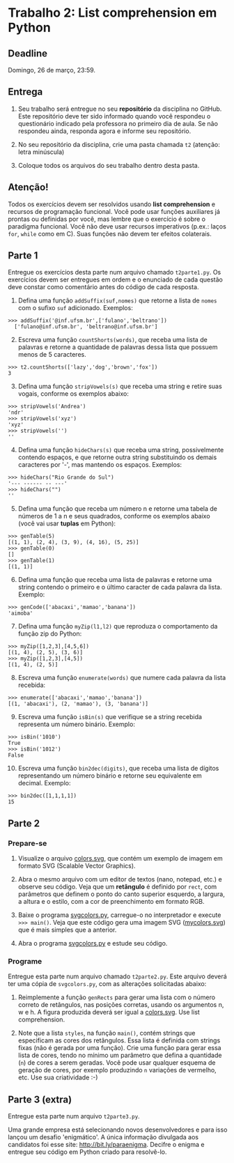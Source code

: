 # Trabalho 2: List comprehension em Python

## Deadline

Domingo, 26 de março, 23:59.

## Entrega

 1. Seu trabalho será entregue no seu **repositório** da disciplina no GitHub. Este repositório deve ter sido informado quando você respondeu o questionário indicado pela professora no primeiro dia de aula. Se não respondeu ainda, responda agora e informe seu repositório.

 2. No seu repositório da disciplina, crie uma pasta chamada `t2` (atenção: letra minúscula)

 3. Coloque todos os arquivos do seu trabalho dentro desta pasta.

## Atenção!

Todos os exercícios devem ser resolvidos usando **list comprehension** e recursos de programação funcional. Você pode usar funções auxiliares já prontas ou definidas por você, mas lembre que o exercício é sobre o paradigma funcional. Você não deve usar recursos imperativos (p.ex.: laços `for`, `while` como em C). Suas funções não devem ter efeitos colaterais.


## Parte 1

Entregue os exercícios desta parte num arquivo chamado `t2parte1.py`. Os exercícios devem ser entregues em ordem e o enunciado de cada questão deve constar como comentário antes do código de cada resposta.


1. Defina uma função `addSuffix(suf,nomes)` que retorne a lista de `nomes` com o sufixo `suf` adicionado. Exemplos:
  ```
  >>> addSuffix('@inf.ufsm.br',['fulano','beltrano'])
    ['fulano@inf.ufsm.br', 'beltrano@inf.ufsm.br']
  ```

2. Escreva uma função `countShorts(words)`, que receba uma lista de palavras e retorne a quantidade de palavras dessa lista que possuem menos de 5 caracteres.
  ```
  >>> t2.countShorts(['lazy','dog','brown','fox'])
  3
  ```

3. Defina uma função `stripVowels(s)` que receba uma string e retire suas vogais, conforme os exemplos abaixo:
  ```
  >>> stripVowels('Andrea')
  'ndr'
  >>> stripVowels('xyz')
  'xyz'
  >>> stripVowels('')
  ''
  ```

4. Defina uma função `hideChars(s)` que receba uma string, possivelmente contendo espaços, e que retorne outra string substituindo os demais caracteres por '-', mas mantendo os espaços. Exemplos:
  ```
  >>> hideChars("Rio Grande do Sul")
  '--- ------ -- ---'
  >>> hideChars("")
  ''
  ```

5. Defina uma função que receba um número n e retorne uma tabela de números de 1 a n e seus quadrados, conforme os exemplos abaixo (você vai usar **tuplas** em Python):
  ```
  >>> genTable(5)
  [(1, 1), (2, 4), (3, 9), (4, 16), (5, 25)]
  >>> genTable(0)
  []
  >>> genTable(1)
  [(1, 1)]
  ```

6. Defina uma função que receba uma lista de palavras e retorne uma string contendo o primeiro e o último caracter de cada palavra da lista. Exemplo:
  ```
  >>> genCode(['abacaxi','mamao','banana'])
  'aimoba'
  ```

7. Defina uma função `myZip(l1,l2)` que reproduza o comportamento da função zip do Python:
  ```
  >>> myZip([1,2,3],[4,5,6])
  [(1, 4), (2, 5), (3, 6)]
  >>> myZip([1,2,3],[4,5])
  [(1, 4), (2, 5)]
  ```

8. Escreva uma função `enumerate(words)` que numere cada palavra da lista recebida:
  ```
  >>> enumerate(['abacaxi','mamao','banana'])
  [(1, 'abacaxi'), (2, 'mamao'), (3, 'banana')]
  ```

9. Escreva uma função `isBin(s)` que verifique se a string recebida representa um número binário. Exemplo:
  ```
  >>> isBin('1010')
  True
  >>> isBin('1012')
  False
  ```

10. Escreva uma função `bin2dec(digits)`, que receba uma lista de dígitos representando um número binário e retorne seu equivalente em decimal. Exemplo:
  ```
  >>> bin2dec([1,1,1,1])
  15
  ```


## Parte 2

### Prepare-se

1. Visualize o arquivo [colors.svg](colors.svg), que contém um exemplo de imagem em formato SVG (Scalable Vector Graphics).

2. Abra o mesmo arquivo com um editor de textos (nano, notepad, etc.) e observe seu código. Veja que um **retângulo** é definido por `rect`, com parâmetros que definem o ponto do canto superior esquerdo, a largura, a altura e o estilo, com a cor de preenchimento em formato RGB.

3. Baixe o programa [svgcolors.py](svgcolors.py), carregue-o no interpretador e execute `>>> main()`.
Veja que este código gera uma imagem SVG ([mycolors.svg](mycolors.svg)) que é mais simples que a anterior.

4. Abra o programa [svgcolors.py](svgcolors.py) e estude seu código.


### Programe

Entregue esta parte num arquivo chamado `t2parte2.py`. Este arquivo deverá ter uma cópia de `svgcolors.py`, com as alterações solicitadas abaixo:

1. Reimplemente a função `genRects` para gerar uma lista com o número correto de retângulos, nas posições corretas, usando os argumentos n, w e h. A figura produzida deverá ser igual a [colors.svg](colors.svg). Use list comprehension.

2. Note que a lista `styles`, na função `main()`, contém strings que especificam as cores dos retângulos. Essa lista é definida com strings fixas (não é gerada por uma função). Crie uma função para gerar essa lista de cores, tendo no mínimo um parâmetro que defina a quantidade (`n`) de cores a serem geradas. Você pode usar qualquer esquema de geração de cores, por exemplo produzindo `n` variações de vermelho, etc. Use sua criatividade :-)


## Parte 3 (extra)

Entregue esta parte num arquivo `t2parte3.py`.

Uma grande empresa está selecionando novos desenvolvedores e para isso lançou um desafio 'enigmático'. A única informação divulgada aos candidatos foi esse site: http://bit.ly/paraenigma. Decifre o enigma e entregue seu código em Python criado para resolvê-lo.
